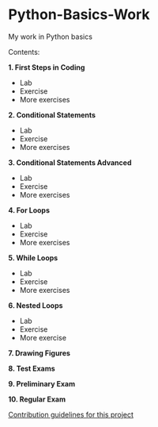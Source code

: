 # Python-Basics-Work
My work in Python basics


Contents:

**1. First Steps in Coding**
   - Lab
   - Exercise
   - More exercises
     
**2. Conditional Statements**
   - Lab
   - Exercise
   - More exercises
     
**3. Conditional Statements Advanced**
   - Lab
   - Exercise
   - More exercises
     
**4. For Loops**
   - Lab
   - Exercise
   - More exercises
     
**5. While Loops**
   - Lab
   - Exercise
   - More exercises
     
**6. Nested Loops**
   - Lab
   - Exercise
   - More exercise
     
**7. Drawing Figures**

**8. Test Exams**

**9. Preliminary Exam**

**10. Regular Exam**

[Contribution guidelines for this project]()
